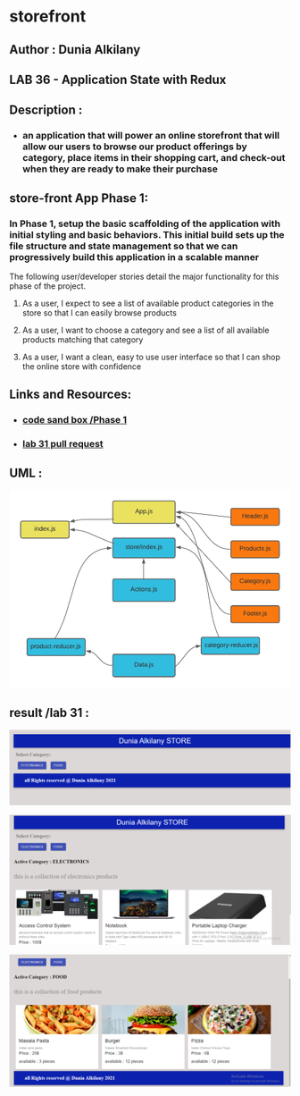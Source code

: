 # storefront

## Author : Dunia Alkilany 

## LAB 36 -  Application State with Redux

## Description :

* ### an application that will power an online storefront that will allow our users to browse our product offerings by category, place items in their shopping cart, and check-out when they are ready to make their purchase

##  store-front App Phase 1:

### In Phase 1, setup the basic scaffolding of the application with initial styling and basic behaviors. This initial build sets up the file structure and state management so that we can progressively build this application in a scalable manner

The following user/developer stories detail the major functionality for this phase of the project.

1.  As a user, I expect to see a list of available product categories in the store so that I can easily browse products

2. As a user, I want to choose a category and see a list of all available products matching that category

3. As a user, I want a clean, easy to use user interface so that I can shop the online store with confidence



## Links and Resources:



* ### [code sand box /Phase 1](https://p3625.csb.app//)

* ### [lab 31 pull request ](https://github.com/Duniaalkilany/storefront/pull/1)

## UML : 

![img](./assets/lab36-UML.png)

## result /lab 31 :

![img](/assets/lab36-result.png)

![img](/assets/lab36-result2.png)

![img](/assets/lab36-result3.png)
